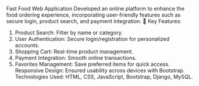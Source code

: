 Fast Food Web Application
Developed an online platform to enhance the food ordering experience, incorporating user-friendly features such as secure 
login, product search, and payment integration.
 Key Features:
1. Product Search: Filter by name or category.
2. User Authentication: Secure login/registration for personalized accounts.
3. Shopping Cart: Real-time product management.
4. Payment Integration: Smooth online transactions.
5. Favorites Management: Save preferred items for quick access.
 Responsive Design: Ensured usability across devices with Bootstrap.
 Technologies Used: HTML, CSS, JavaScript, Bootstrap, Django, MySQL.
